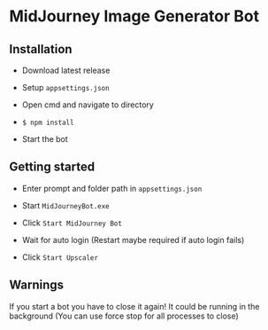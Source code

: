 MidJourney Image Generator Bot
==

Installation
-------------

- Download latest release

- Setup `appsettings.json`

-  Open cmd and navigate to directory

- `$ npm install`

- Start the bot

Getting started
-------------

- Enter prompt and folder path in `appsettings.json`

- Start `MidJourneyBot.exe`

- Click `Start MidJourney Bot`
- Wait for auto login (Restart maybe required if auto login fails)

- Click `Start Upscaler`

Warnings
-------------

If you start a bot you have to close it again! 
It could be running in the background (You can use force stop for all processes to close)
